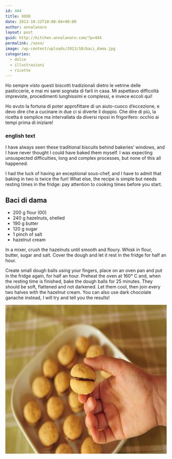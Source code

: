 ```yaml
---
id: 444
title: XOXO
date: 2013-10-22T10:08:04+00:00
author: annalanaro
layout: post
guid: http://kitchen.annalanaro.com/?p=444
permalink: /xoxo/
image: /wp-content/uploads/2013/10/baci_dama.jpg
categories:
  - dolce
  - illustrazioni
  - ricette
---
```

Ho sempre visto questi biscotti tradizionali dietro le vetrine delle pasticcerie, e mai mi sarei sognata di farli in casa. Mi aspettavo difficoltà impreviste, procedimenti lunghissimi e complessi, e invece eccoli qui!
  
Ho avuto la fortuna di poter approfittare di un aiuto-cuoco d’eccezione, e devo dire che a cucinare in due ci si diverte il doppio. Che dire di più, la ricetta è semplice ma intervallata da diversi riposi in frigorifero: occhio ai tempi prima di iniziare!

### english text

I have always seen these traditional biscuits behind bakeries’ windows, and I have never thought I could have baked them myself. I was expecting unsuspected difficulties, long and complex processes, but none of this all happened.
  
I had the luck of having an exceptional sous-chef, and I have to admit that baking in two is twice the fun! What else, the recipe is simple but needs resting times in the fridge: pay attention to cooking times before you start.

## Baci di dama
* 200 g flour (00)
* 240 g hazelnuts, shelled  
* 190 g butter  
* 120 g sugar  
* 1 pinch of salt  
* hazelnut cream

In a mixer, crush the hazelnuts until smooth and floury. Whisk in flour, butter, sugar and salt. Cover the dough and let it rest in the fridge for half an hour.
  
Create small dough balls using your fingers, place on an oven pan and put in the fridge again, for half an hour. Preheat the oven at 160° C and, when the resting time is finished, bake the dough balls for 25 minutes. They should be soft, flattened and not darkened. Let them cool, then join every two halves with the hazelnut cream. You can also use dark chocolate ganache instead, I will try and tell you the results!

<img alt="baci_dama_foto" src="/wp-content/uploads/2013/10/baci_dama_foto.jpg" width="700" height="465" />